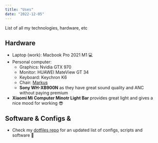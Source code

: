 ```yaml
---
title: "Uses"
date: "2022-12-05"
---
```


List of all my technologies, hardware, etc

## Hardware

- Laptop (work): Macbook Pro 2021 M1 💻
- Personal computer:
  - Graphics: Nvidia GTX 970
  - Monitor: HUAWEI MateView GT 34
  - Keyboard: Keychron K6
  - Chair: [Markus](https://www.ikea.com/pt/pt/p/markus-cadeira-giratoria-vissle-cinz-esc-70261150/)
  - **Sony WH-XB900N** as they have great sound quality and ANC without paying premium
- **Xiaomi Mi Computer Minotr Light Bar** provides great light and gives a nice mood for working 😎

## Software & Configs &

- Check my [dotfiles repo](https://github.com/cabeda/dotfiles) for an updated list of configs, scripts and software 🗿
